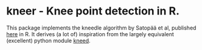 # kneer - Knee point detection in R. 

This package implements the kneedle algorithm by Satopää et al, published [here](https://raghavan.usc.edu//papers/kneedle-simplex11.pdf) in R. 
It derives (a lot of) inspiration from the largely equivalent (excellent) python module [kneed](https://github.com/arvkevi/kneed). 

